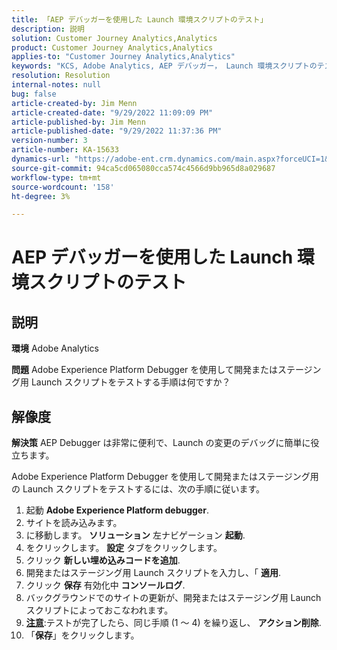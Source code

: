 ```yaml
---
title: 「AEP デバッガーを使用した Launch 環境スクリプトのテスト」
description: 説明
solution: Customer Journey Analytics,Analytics
product: Customer Journey Analytics,Analytics
applies-to: "Customer Journey Analytics,Analytics"
keywords: "KCS, Adobe Analytics, AEP デバッガー， Launch 環境スクリプトのテスト， Adobe Experience Platform，方法"
resolution: Resolution
internal-notes: null
bug: false
article-created-by: Jim Menn
article-created-date: "9/29/2022 11:09:09 PM"
article-published-by: Jim Menn
article-published-date: "9/29/2022 11:37:36 PM"
version-number: 3
article-number: KA-15633
dynamics-url: "https://adobe-ent.crm.dynamics.com/main.aspx?forceUCI=1&pagetype=entityrecord&etn=knowledgearticle&id=82e3aeb3-4b40-ed11-9db1-0022480866ad"
source-git-commit: 94ca5cd065080cca574c4566d9bb965d8a029687
workflow-type: tm+mt
source-wordcount: '158'
ht-degree: 3%

---
```


# AEP デバッガーを使用した Launch 環境スクリプトのテスト

## 説明


<b>環境</b>
Adobe Analytics

<b>問題</b>
Adobe Experience Platform Debugger を使用して開発またはステージング用 Launch スクリプトをテストする手順は何ですか？


## 解像度


<b>解決策</b>
AEP Debugger は非常に便利で、Launch の変更のデバッグに簡単に役立ちます。

Adobe Experience Platform Debugger を使用して開発またはステージング用の Launch スクリプトをテストするには、次の手順に従います。

1. 起動 <b>Adobe Experience Platform debugger</b>.
2. サイトを読み込みます。
3. に移動します。 <b>ソリューション</b> 左ナビゲーション  <b>起動</b>.
4. をクリックします。 <b>設定</b> タブをクリックします。
5. クリック <b>新しい埋め込みコードを追加</b>.
6. 開発またはステージング用 Launch スクリプトを入力し、「 <b>適用</b>.
7. クリック <b>保存</b> 有効化中 <b>コンソールログ</b>.
8. バックグラウンドでのサイトの更新が、開発またはステージング用 Launch スクリプトによっておこなわれます。
9. <b><u>注意</u></b>:テストが完了したら、同じ手順 (1 ～ 4) を繰り返し、 <b>アクション</b><b>削除</b>.
10. 「<b>保存</b>」をクリックします。

